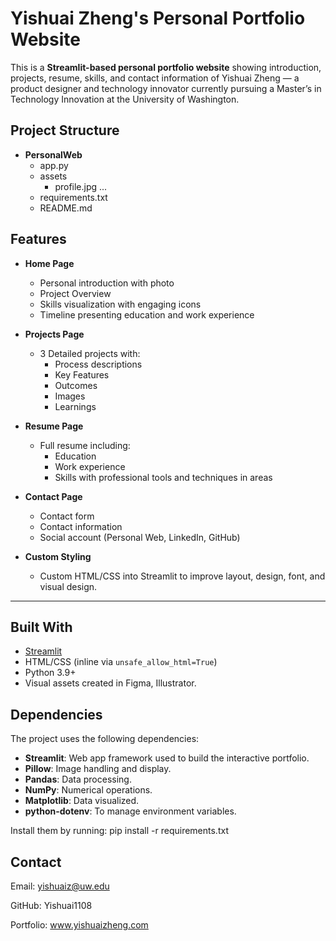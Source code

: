 # Yishuai Zheng's Personal Portfolio Website

This is a **Streamlit-based personal portfolio website** showing introduction, projects, resume, skills, and contact information of Yishuai Zheng — a product designer and technology innovator currently pursuing a Master’s in Technology Innovation at the University of Washington.


## Project Structure

- **PersonalWeb**
  - app.py
  - assets
    - profile.jpg ...
  - requirements.txt
  - README.md


## Features

- **Home Page**
  - Personal introduction with photo
  - Project Overview
  - Skills visualization with engaging icons
  - Timeline presenting education and work experience

- **Projects Page**
  - 3 Detailed projects with:
    - Process descriptions
    - Key Features
    - Outcomes
    - Images
    - Learnings

- **Resume Page**
  - Full resume including:
    - Education
    - Work experience
    - Skills with professional tools and techniques in areas

- **Contact Page**
  - Contact form
  - Contact information
  - Social account (Personal Web, LinkedIn, GitHub)

- **Custom Styling**
  - Custom HTML/CSS into Streamlit to improve layout, design, font, and visual design.

---

## Built With

- [Streamlit](https://streamlit.io/)
- HTML/CSS (inline via `unsafe_allow_html=True`)
- Python 3.9+
- Visual assets created in Figma, Illustrator.


## Dependencies

The project uses the following dependencies:

- **Streamlit**: Web app framework used to build the interactive portfolio.
- **Pillow**: Image handling and display.
- **Pandas**: Data processing.
- **NumPy**: Numerical operations.
- **Matplotlib**: Data visualized.
- **python-dotenv**: To manage environment variables.

Install them by running:
pip install -r requirements.txt


## Contact
Email: yishuaiz@uw.edu

GitHub: Yishuai1108

Portfolio: www.yishuaizheng.com
